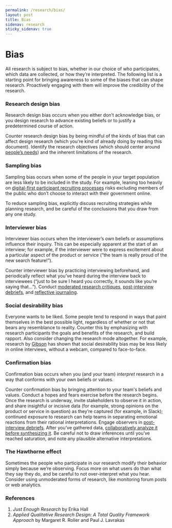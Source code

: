 ```yaml
---
permalink: /research/bias/
layout: post
title: Bias
sidenav: research
sticky_sidenav: true
---
```


# Bias

All research is subject to bias, whether in our choice of who participates,  which data are collected, or how they’re interpreted. The following list is a starting point for bringing awareness to some of the biases that can shape research. Proactively engaging with them will improve the credibility of the research.

### Research design bias

Research design bias occurs when you either don’t acknowledge bias, or you design research to advance existing beliefs or to justify a predetermined course of action.

Counter research design bias by being mindful of the kinds of bias that can affect design research (which you're kind of already doing by reading this document). Identify the research objectives (which should center around [people’s needs](https://playbook.cio.gov/#play1)) and the inherent limitations of the research.

### Sampling bias

Sampling bias occurs when some of the people in your target population are less likely to be included in the study. For example, leaning too heavily on [digital-first participant recruiting processes](https://18f.gsa.gov/2017/11/08/four-lessons-we-learned-while-building-our-own-design-research-recruiting-tool/) risks excluding members of the public who don’t choose to interact with their government online.

To reduce sampling bias, explicitly discuss recruiting strategies while planning research, and be careful of the conclusions that you draw from any one study.  

### Interviewer bias

Interviewer bias occurs when the interviewer’s own beliefs or assumptions influence their inquiry. This can be especially apparent at the start of an interview; for example, if the interviewer were to express excitement about a particular aspect of the product or service (“the team is really proud of the new search feature!”).

Counter interviewer bias by practicing interviewing beforehand, and periodically reflect what you’ve heard during the interview back to interviewees (“just to be sure I heard you correctly, it sounds like you’re saying that...”). Conduct [moderated research critiques](https://18f.gsa.gov/2018/10/23/two-exercises-for-improving-design-research-through-reflective-practice/), [post-interview debriefs](https://methods.18f.gov/interview-debrief/), and [reflective journaling](https://docs.google.com/document/d/1abY0EJCE4zlPZYlDHak8khYxl-PcNKJW52JwxAd4k6o/edit).

### Social desirability bias

Everyone wants to be liked. Some people tend to respond in ways that paint themselves in the best possible light, regardless of whether or not that bears any resemblance to reality. Counter this by emphasizing with research participants the goals and benefits of the research, and build rapport. Also consider changing the research mode altogether. For example, research by [Gibson](http://eprints.ncrm.ac.uk/1303/1/09-toolkit-email-interviews.pdf) has shown that social desirability bias may be less likely in online interviews, without a webcam, compared to face-to-face.

### Confirmation bias

Confirmation bias occurs when you (and your team) *interpret* research in a way that conforms with your own beliefs or values.

Counter confirmation bias by bringing attention to your team's beliefs and values. Conduct a hopes and fears exercise before the research begins. Once the research is underway, invite stakeholders to observe it in action, and share insightful or incisive data (for example, strong opinions on the product or service in question) as they’re captured (for example, in Slack); continued exposure to research can help teams in separating emotional reactions from their rational interpretations. Engage observers in [post-interview debriefs](https://methods.18f.gov/interview-debrief/). After you’ve gathered data, [collaboratively analyze it before synthesizing it](https://18f.gsa.gov/2018/02/06/getting-partners-on-board-with-research-findings/). Be careful not to draw inferences until you’ve reached saturation, and note any plausible alternative interpretations.

### The Hawthorne effect

Sometimes the people who participate in our research modify their behavior simply because we’re observing. Focus more on what users do than what they say they do, and be careful to not over-interpret what you hear. Consider using unmoderated forms of research, like monitoring forum posts or web analytics. 

### References
1. *Just Enough Research* by Erika Hall
1. *Applied Qualitative Research Design: A Total Quality Framework Approach* by Margaret R. Roller and Paul J. Lavrakas
